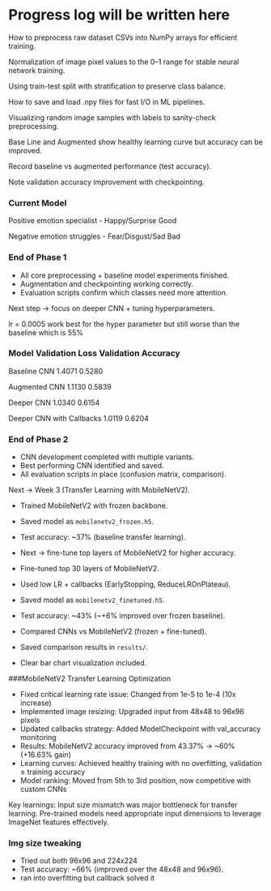 # Progress log will be written here


How to preprocess raw dataset CSVs into NumPy arrays for efficient training.

Normalization of image pixel values to the 0–1 range for stable neural network training.

Using train-test split with stratification to preserve class balance.

How to save and load .npy files for fast I/O in ML pipelines.

Visualizing random image samples with labels to sanity-check preprocessing.

Base Line and Augmented show healthy learning curve but accuracy can be improved.

Record baseline vs augmented performance (test accuracy).

Note validation accuracy improvement with checkpointing.

### Current Model

Positive emotion specialist - Happy/Surprise Good 

Negative emotion struggles - Fear/Disgust/Sad Bad

### End of Phase 1 
- All core preprocessing + baseline model experiments finished.  
- Augmentation and checkpointing working correctly.  
- Evaluation scripts confirm which classes need more attention.  

Next step → focus on deeper CNN + tuning hyperparameters.


lr = 0.0005 work best for the hyper parameter but still worse than the baseline which is 55% 


### Model	Validation Loss	Validation Accuracy

Baseline CNN	1.4071	0.5280

Augmented CNN	1.1130	0.5839

Deeper CNN	1.0340	0.6154

Deeper CNN with Callbacks	1.0119	0.6204


### End of Phase 2  
- CNN development completed with multiple variants.  
- Best performing CNN identified and saved.  
- All evaluation scripts in place (confusion matrix, comparison).  

Next → Week 3 (Transfer Learning with MobileNetV2).  
 
- Trained MobileNetV2 with frozen backbone.  
- Saved model as `mobilenetv2_frozen.h5`.  
- Test accuracy: ~37% (baseline transfer learning).  
- Next → fine-tune top layers of MobileNetV2 for higher accuracy.

- Fine-tuned top 30 layers of MobileNetV2.  
- Used low LR + callbacks (EarlyStopping, ReduceLROnPlateau).  
- Saved model as `mobilenetv2_finetuned.h5`.  
- Test accuracy: ~43% (~+6% improved over frozen baseline).  

 
- Compared CNNs vs MobileNetV2 (frozen + fine-tuned).  
- Saved comparison results in `results/`.  
- Clear bar chart visualization included.

###MobileNetV2 Transfer Learning Optimization

- Fixed critical learning rate issue: Changed from 1e-5 to 1e-4 (10x increase)
- Implemented image resizing: Upgraded input from 48x48 to 96x96 pixels
- Updated callbacks strategy: Added ModelCheckpoint with val_accuracy monitoring
- Results: MobileNetV2 accuracy improved from 43.37% → ~60% (+16.63% gain)
- Learning curves: Achieved healthy training with no overfitting, validation ≥ training accuracy
- Model ranking: Moved from 5th to 3rd position, now competitive with custom CNNs

Key learnings: Input size mismatch was major bottleneck for transfer learning. Pre-trained models need appropriate input dimensions to leverage ImageNet features effectively.

### Img size tweaking  
- Tried out both 96x96 and 224x224  
- Test accuracy: ~66% (improved over the 48x48 and 96x96).
- ran into overfitting but callback solved it

